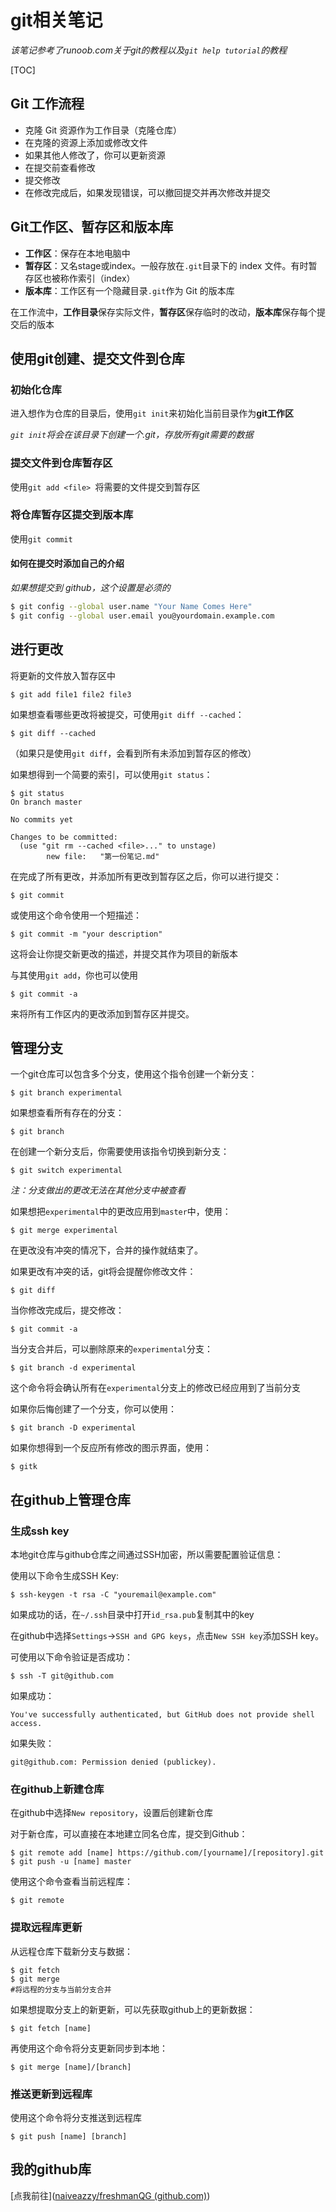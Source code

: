 # git相关笔记

*该笔记参考了runoob.com关于git的教程以及`git help tutorial`的教程*



[TOC]

## Git 工作流程

* 克隆 Git 资源作为工作目录（克隆仓库）
* 在克隆的资源上添加或修改文件
* 如果其他人修改了，你可以更新资源
* 在提交前查看修改
* 提交修改
* 在修改完成后，如果发现错误，可以撤回提交并再次修改并提交



##  Git工作区、暂存区和版本库

* **工作区**：保存在本地电脑中
* **暂存区**：又名stage或index。一般存放在`.git`目录下的 index 文件。有时暂存区也被称作索引（index）
* **版本库**：工作区有一个隐藏目录`.git`作为 Git 的版本库



在工作流中，**工作目录**保存实际文件，**暂存区**保存临时的改动，**版本库**保存每个提交后的版本



## 使用git创建、提交文件到仓库

### 初始化仓库

进入想作为仓库的目录后，使用`git init`来初始化当前目录作为**git工作区**

*`git init`将会在该目录下创建一个.git，存放所有git需要的数据*



### 提交文件到仓库暂存区

使用`git add <file> `将需要的文件提交到暂存区



### 将仓库暂存区提交到版本库

使用`git commit`

#### 如何在提交时添加自己的介绍

*如果想提交到 github，这个设置是必须的*

```sh
$ git config --global user.name "Your Name Comes Here"
$ git config --global user.email you@yourdomain.example.com
```



## 进行更改

将更新的文件放入暂存区中

```shell
$ git add file1 file2 file3
```

如果想查看哪些更改将被提交，可使用`git diff --cached`：

```shell
$ git diff --cached
```

（如果只是使用`git diff`，会看到所有未添加到暂存区的修改）

如果想得到一个简要的索引，可以使用`git status`：

```shell
$ git status
On branch master

No commits yet

Changes to be committed:
  (use "git rm --cached <file>..." to unstage)
        new file:   "第一份笔记.md"
```

在完成了所有更改，并添加所有更改到暂存区之后，你可以进行提交：

```shell
$ git commit
```

或使用这个命令使用一个短描述：

```shell
$ git commit -m "your description"
```

这将会让你提交新更改的描述，并提交其作为项目的新版本

与其使用`git add`，你也可以使用

```shell
$ git commit -a
```

来将所有工作区内的更改添加到暂存区并提交。



## 管理分支

一个git仓库可以包含多个分支，使用这个指令创建一个新分支：

```shell
$ git branch experimental
```

如果想查看所有存在的分支：

```shell
$ git branch
```

在创建一个新分支后，你需要使用该指令切换到新分支：

```shell
$ git switch experimental
```

*注：分支做出的更改无法在其他分支中被查看*

如果想把`experimental`中的更改应用到`master`中，使用：

```shell
$ git merge experimental
```

在更改没有冲突的情况下，合并的操作就结束了。

如果更改有冲突的话，git将会提醒你修改文件：

```shell
$ git diff
```

当你修改完成后，提交修改：

```shell
$ git commit -a
```

当分支合并后，可以删除原来的`experimental`分支：

```shell
$ git branch -d experimental
```

这个命令将会确认所有在`experimental`分支上的修改已经应用到了当前分支

如果你后悔创建了一个分支，你可以使用：

```shell
$ git branch -D experimental
```



如果你想得到一个反应所有修改的图示界面，使用：

```shell
$ gitk
```



## 在github上管理仓库

### 生成ssh key

本地git仓库与github仓库之间通过SSH加密，所以需要配置验证信息：

使用以下命令生成SSH Key:

```Shell
$ ssh-keygen -t rsa -C "youremail@example.com"
```

如果成功的话，在`~/.ssh`目录中打开`id_rsa.pub`复制其中的key

在github中选择`Settings`->`SSH and GPG keys`，点击`New SSH key`添加SSH key。

可使用以下命令验证是否成功：

```shell
$ ssh -T git@github.com
```

如果成功：

```shell
You've successfully authenticated, but GitHub does not provide shell access.
```

如果失败：

```shell
git@github.com: Permission denied (publickey).
```



### 在github上新建仓库

在github中选择`New repository`，设置后创建新仓库

对于新仓库，可以直接在本地建立同名仓库，提交到Github：

```shell
$ git remote add [name] https://github.com/[yourname]/[repository].git
$ git push -u [name] master
```

使用这个命令查看当前远程库：

```shell
$ git remote
```



### 提取远程库更新

从远程仓库下载新分支与数据：

```shell
$ git fetch
$ git merge
#将远程的分支与当前分支合并
```

如果想提取分支上的新更新，可以先获取github上的更新数据：

```shell
$ git fetch [name]
```

再使用这个命令将分支更新同步到本地：

```shell
$ git merge [name]/[branch]
```



### 推送更新到远程库

使用这个命令将分支推送到远程库

```shell
$ git push [name] [branch]
```



## 我的github库

[点我前往]([naiveazzy/freshmanQG (github.com)](https://github.com/naiveazzy/freshmanQG))
